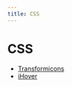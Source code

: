 ```yaml
---
title: CSS
---
```


# CSS

- [Transformicons](http://www.transformicons.com/)
- [iHover](http://gudh.github.io/ihover/dist/index.html)